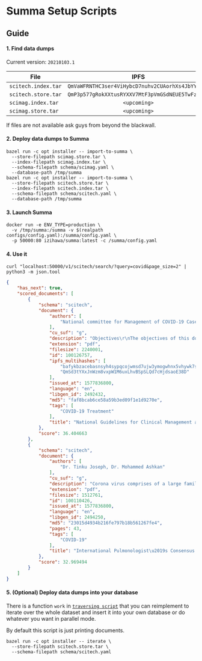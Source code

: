 # Summa Setup Scripts

## Guide

#### 1. Find data dumps

Current version: `20210103.1`

| File                | IPFS                                             |
| --------------------|:------------------------------------------------:|
| `scitech.index.tar` | `QmVaWFRNTHC3ser4ViHybcD7nuhv2CUAorhXs4JbYYHYm7` |
| `scitech.store.tar` | `QmP3p577gRokXXtusRYXXV7MtF3pVmGSdNEUE5TwFzRtAm` |
| `scimag.index.tar`  | `<upcoming>`                                     |
| `scimag.store.tar`  | `<upcoming>`                                     |

If files are not available ask guys from beyond the blackwall.

#### 2. Deploy data dumps to Summa

```shell script
bazel run -c opt installer -- import-to-summa \
  --store-filepath scimag.store.tar \
  --index-filepath scimag.index.tar \
  --schema-filepath schema/scimag.yaml \
  --database-path /tmp/summa
bazel run -c opt installer -- import-to-summa \
  --store-filepath scitech.store.tar \
  --index-filepath scitech.index.tar \
  --schema-filepath schema/scitech.yaml \
  --database-path /tmp/summa
```

#### 3. Launch Summa

```shell script
docker run -e ENV_TYPE=production \
  -v /tmp/summa:/summa -v $(realpath configs/config.yaml):/summa/config.yaml \
  -p 50000:80 izihawa/summa:latest -c /summa/config.yaml
```

#### 4. Use it

```shell script
curl "localhost:50000/v1/scitech/search/?query=covid&page_size=2" | python3 -m json.tool
```
```json
{
    "has_next": true,
    "scored_documents": [
        {
            "schema": "scitech",
            "document": {
                "authors": [
                    "National committee for Management of COVID-19 Cases (Dubai Health Authority)"
                ],
                "cu_suf": "g",
                "description": "Objectives\r\nThe objectives of this document are:\r\n\u2022 To provide guidance on clinical management of the COVID-19 infection\r\n\u2022 To provide a protocol on the practical steps to deal with COVID-19 cases\r\n\u2022 To detail the measures necessary to protect hospital staff, patients and visitors\r\n\u2022 This guideline is not intended to override the clinical decisions that will be made by clinicians providing individualized patient care.\r\n\u2022 This guideline will be updated as more information becomes available.\r\nIntroduction to Coronaviruses (CoV)\r\n\u2022 Corona virus is a large family of viruses that cause illness in humans and animals\r\n\u2022 In people, CoV can cause illness ranging in severity from the common cold to SARS.\r\n\u2022 SARS COV2 is one of seven types of known human coronaviruses. SARS COV2 like the MERS and SARS coronaviruses, likely evolved from a virus previously found in animals\r\n\u2022 The estimated incubation period is unknown and currently considered to be up to 14 days\r\nCase Definition:\r\nSuspected COVID-19 case is defined as:\r\n1. Please refer to the local health authority websites for updated information on local case definition.\r\nMOHAP, DoH, SEHA and DHA\r\nConfirmed COVID-19 is defined as:\r\nA person with confirmed positive COVID-19 test by a reference laboratory.",
                "extension": "pdf",
                "filesize": 2240001,
                "id": 100126757,
                "ipfs_multihashes": [
                    "bafykbzacebasnsyh4sypqcojwmsd7ujw3ymogwhnx5vhywk7syptxovkyyzvk",
                    "QmSd3tYXxJnWzm8vxpW1M6uxLhvBSpSLQd7cHjdsaoE38D"
                ],
                "issued_at": 1577836800,
                "language": "en",
                "libgen_id": 2492432,
                "md5": "faf8bcab6ce58a59b3ed09f1e1d9270e",
                "tags": [
                    "COVID-19 Treatment"
                ],
                "title": "National Guidelines for Clinical Management and Treatment of COVID-19 (March 19, 2020) Version 1.1"
            },
            "score": 36.404663
        },
        {
            "schema": "scitech",
            "document": {
                "authors": [
                    "Dr. Tinku Joseph, Dr. Mohammed Ashkan"
                ],
                "cu_suf": "g",
                "description": "Corona virus comprises of a large family of viruses that are common in human beings as\r\nwell animals (camels, cattle, cats, and bats). There are seven different strains of corona\r\nvirus. [15]\r\n229E (alpha coronavirus)\r\nNL63 (alpha coronavirus)\r\nOC43 (beta coronavirus)\r\nHKU1 (beta coronavirus)\r\nMERS-CoV (the beta coronavirus that causes Middle East Respiratory Syndrome, or\r\nMERS)\r\nSARS-CoV (the beta coronavirus that causes severe acute respiratory syndrome, or\r\nSARS)\r\nSARS-CoV-2 (the novel coronavirus that causes coronavirus disease 2019, or\r\nCOVID-19)\r\nSometimes corona virus from animals infect people and spread further via human to human\r\ntransmission such as with MERS-CoV, SARS-CoV, and now with this COVID 19 (Corona\r\ndisease 2019). The virus that causes COVID-19 is designated severe acute respiratory\r\nsyndrome corona virus 2 (SARS-CoV-2); previously, referred to as 2019-nCoV.\r\nTowards December 2019, this novel corona virus was identified as a cause of upper and\r\nlower respiratory tract infections in Wuhan, a city in the Hubei Province of China. It rapidly\r\nspread, resulting in an epidemic throughout China and then gradually spreading to other\r\nparts of the world in pandemic proportions. It has affected almost every continent in this\r\nworld, except Antarctica. In February 2020, the World Health Organization designated the\r\ndisease COVID-19, which stands for corona virus disease 2019 [1].",
                "extension": "pdf",
                "filesize": 1512761,
                "id": 100110426,
                "issued_at": 1577836800,
                "language": "en",
                "libgen_id": 2494250,
                "md5": "23015d4934b216fe797b18b561267fe4",
                "pages": 43,
                "tags": [
                    "COVID-19"
                ],
                "title": "International Pulmonologist\u2019s Consensus on COVID-19"
            },
            "score": 32.969494
        }
    ]
}
```

#### 5. (Optional) Deploy data dumps into your database

There is a function `work` in [`traversing script`](installer/scripts/iterate.py)
that you can reimplement to iterate over the whole dataset and insert it into your
own database or do whatever you want in parallel mode.

By default this script is just printing documents.

```shell script
bazel run -c opt installer -- iterate \
  --store-filepath scitech.store.tar \
  --schema-filepath schema/scitech.yaml
```
